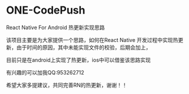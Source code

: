 # ONE-CodePush
React Native For Android 热更新实现思路

该项目主要是为大家提供一个思路，如何在React Native 开发过程中实现热更新，由于时间的原因，其中未能实现文件的校验，后期会加上，

目前只是在android上实现了热更新，ios中可以借鉴该思路实现



有兴趣的可以加我QQ:953262712

希望大家多提建议，共同完善RN的热更新，谢谢！！

